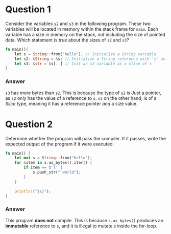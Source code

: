 # Question 1

Consider the variables `s2` and `s3` in the following program. These two variables will be located in memory within the stack frame for `main`. Each variable has a size in memory on the stack, _not_ including the size of pointed data. Which statement is true about the sizes of `s2` and `s3`?

```Rust
fn main(){
	let s = String::from("hello"); // Initialize a String variable
	let s2: &String = &s; // Initialize a String reference with 's' as its ref
	let s3: &str = &s[..] // Init an s3 variable as a slice of s
}
```

### Answer
`s3` has *more* bytes than `s2`. This is because the type of `s2` is *Just* a pointer, as `s2` only has the value of a reference to `s`. `s3` on the other hand, is of a *Slice* type, meaning it has a reference pointer *and* a size value.





# Question 2

Determine whether the program will pass the compiler. If it passes, write the expected output of the program if it were executed.

```Rust
fn main() {
	let mut s = String::from("hello");
	for &item in s.as_bytes().iter() {
		if item == b'l' {
			s.push_str(" world");
		}
	}
	
	println!("{s}");
}
```

### Answer
This program **does not** compile. This is because `s.as_bytes()` produces an **immutable** reference to `s`, and it is illegal to mutate `s` inside the for-loop.